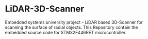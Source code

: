 # LiDAR-3D-Scanner
Embedded systems university project - LiDAR based 3D-Scanner for scanning the surface of radial objects. This Repository contain the embedded source code for STM32F446RET microcontroller.
